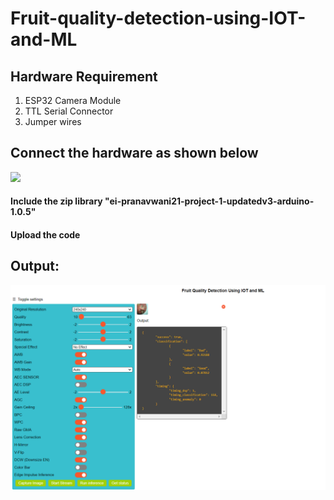 # Fruit-quality-detection-using-IOT-and-ML

## Hardware Requirement
1. ESP32 Camera Module
2. TTL Serial Connector
3. Jumper wires

## Connect the hardware as shown below
<img src="https://www.circuitschools.com/wp-content/uploads/2021/12/INTERFACING-esp32-cam-WITH-usb-TO-ttl-FTDI-CONVERTER-1.webp">

#### Include the zip library "ei-pranavwani21-project-1-updatedv3-arduino-1.0.5"
#### Upload the code


## Output:
<img src="https://raw.githubusercontent.com/PranavWani21/PranavWani21/main/static/img/mini%20project%20ml%20prediction%20for%20bad%20apple.png">

